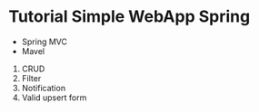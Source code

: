 # Tutorial Simple WebApp Spring 

- Spring MVC
- Mavel

1. CRUD
2. Filter
3. Notification
4. Valid upsert form
